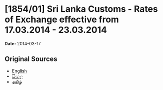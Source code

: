 # [1854/01] Sri Lanka Customs - Rates of Exchange effective from 17.03.2014 - 23.03.2014

**Date:** 2014-03-17

## Original Sources

- [English](https://documents.gov.lk/view/extra-gazettes/2014/3/1854-01_E.pdf)
- [සිංහල](https://documents.gov.lk/view/extra-gazettes/2014/3/1854-01_S.pdf)
- [தமிழ்](https://documents.gov.lk/view/extra-gazettes/2014/3/1854-01_T.pdf)
